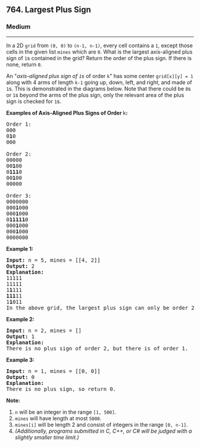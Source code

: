 <h2>764. Largest Plus Sign</h2><h3>Medium</h3><hr><div><p>In a 2D <code>grid</code> from <code>(0, 0)</code> to <code>(n-1, n-1)</code>, every cell contains a <code>1</code>, except those cells in the given list <code>mines</code> which are <code>0</code>. What is the largest axis-aligned plus sign of <code>1</code>s contained in the grid? Return the order of the plus sign. If there is none, return <code>0</code>.</p>

<p>An "<i>axis-aligned plus sign of <code>1</code>s</i> of order <code>k</code>" has some center <code>grid[x][y] = 1</code> along with 4 arms of length <code>k-1</code> going up, down, left, and right, and made of <code>1</code>s. This is demonstrated in the diagrams below. Note that there could be <code>0</code>s or <code>1</code>s beyond the arms of the plus sign, only the relevant area of the plus sign is checked for <code>1</code>s.</p>

<p><b>Examples of Axis-Aligned Plus Signs of Order </b>k<b>:</b></p>

<pre>Order 1:
000
0<b>1</b>0
000

Order 2:
00000
00<b>1</b>00
0<b>111</b>0
00<b>1</b>00
00000

Order 3:
0000000
000<b>1</b>000
000<b>1</b>000
0<b>11111</b>0
000<b>1</b>000
000<b>1</b>000
0000000
</pre>

<p><b>Example 1:</b></p>

<pre><b>Input:</b> n = 5, mines = [[4, 2]]
<b>Output:</b> 2
<b>Explanation:</b>
11111
11111
1<b>1</b>111
<b>111</b>11
1<b>1</b>011
In the above grid, the largest plus sign can only be order 2.  One of them is marked in bold.
</pre>

<p><b>Example 2:</b></p>

<pre><b>Input:</b> n = 2, mines = []
<b>Output:</b> 1
<b>Explanation:</b>
There is no plus sign of order 2, but there is of order 1.
</pre>

<p><b>Example 3:</b></p>

<pre><b>Input:</b> n = 1, mines = [[0, 0]]
<b>Output:</b> 0
<b>Explanation:</b>
There is no plus sign, so return 0.
</pre>

<p><b>Note:</b></p>

<ol>
	<li><code>n</code> will be an integer in the range <code>[1, 500]</code>.</li>
	<li><code>mines</code> will have length at most <code>5000</code>.</li>
	<li><code>mines[i]</code> will be length 2 and consist of integers in the range <code>[0, n-1]</code>.</li>
	<li><i>(Additionally, programs submitted in C, C++, or C# will be judged with a slightly smaller time limit.)</i></li>
</ol>

<p>&nbsp;</p>
</div>